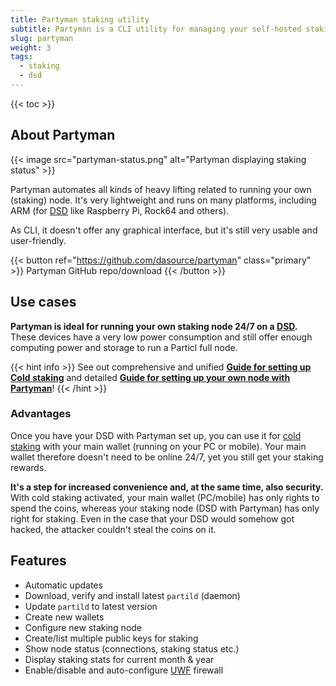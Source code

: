 ```yaml
---
title: Partyman staking utility
subtitle: Partyman is a CLI utility for managing your self-hosted staking nodes, like DSD or servers
slug: partyman
weight: 3
tags:
  - staking
  - dsd
---
```


{{< toc >}}

## About Partyman

{{< image src="partyman-status.png" alt="Partyman displaying staking status" >}}

Partyman automates all kinds of heavy lifting related to running your own (staking) node. It's very lightweight and runs on many platforms, including ARM (for [DSD](/learn/staking/dedicated-devices/) like Raspberry Pi, Rock64 and others).

As CLI, it doesn't offer any graphical interface, but it's still very usable and user-friendly.

{{< button ref="https://github.com/dasource/partyman" class="primary" >}}
Partyman GitHub repo/download
{{< /button >}}

## Use cases

**Partyman is ideal for running your own staking node 24/7 on a [DSD](/learn/staking/dedicated-devices/).** These devices have a very low power consumption and still offer enough computing power and storage to run a Particl full node.

{{< hint info >}}
See out comprehensive and unified **[Guide for setting up Cold staking](tutorial:staking:cold-staking)** and detailed **[Guide for setting up your own node with Partyman](tutorial:staking:on-dedicated-device)**!
{{< /hint >}}

### Advantages

Once you have your DSD with Partyman set up, you can use it for [cold staking](/learn/staking#cold-staking/) with your main wallet (running on your PC or mobile). Your main wallet therefore doesn't need to be online 24/7, yet you still get your staking rewards.

**It's a step for increased convenience and, at the same time, also security.** With cold staking activated, your main wallet (PC/mobile) has only rights to spend the coins, whereas your staking node (DSD with Partyman) has only right for staking. Even in the case that your DSD would somehow got hacked, the attacker couldn't steal the coins on it.

## Features

- Automatic updates
- Download, verify and install latest `partild` (daemon)
- Update `partild` to latest version
- Create new wallets
- Configure new staking node
- Create/list multiple public keys for staking
- Show node status (connections, staking status etc.)
- Display staking stats for current month & year
- Enable/disable and auto-configure [UWF](https://wiki.ubuntu.com/UncomplicatedFirewall) firewall